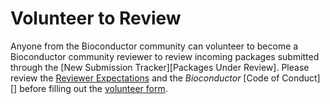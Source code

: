 # Volunteer to Review

Anyone from the Bioconductor community can volunteer to become a Bioconductor community reviewer to review incoming packages submitted through the \[New Submission Tracker\]\[Packages Under Review\]. Please review the [Reviewer Expectations](#review-expectation) and the *Bioconductor* \[Code of Conduct\]\[\] before filling out the [volunteer form](https://forms.gle/myLWsb7JVVrZa3xM9).
